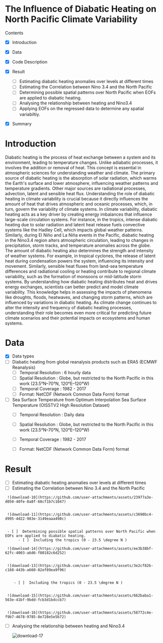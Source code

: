 # The Influence of Diabatic Heating on North Pacific Climate Variability

Contents
 - [x] Introduction
 - [x] Data
 - [x] Code Description
 - [x] Result 
   - [ ]  Estimating diabatic heating anomalies over levels at different times
   - [ ]  Estimating the Correlation between Nino 3.4 and the North Pacific
   - [ ]  Determining possible spatial patterns over North Pacific when EOFs are applied to diabatic heating.
   - [ ] Analysing the relationship between heating and Nino3.4
   - [ ] Applying EOFs on the regressed data to determine any spatial variabiltiy.
 - [x] Summary 


# Introduction

Diabatic heating is the process of heat exchange between a system and its environment, leading to temperature changes. Unlike adiabatic processes, it involves the addition or removal of heat. This concept is essential in atmospheric sciences for understanding weather and climate.
The primary source of diabatic heating is the absorption of solar radiation, which warms the Earth's surface and lower atmosphere, influencing weather patterns and temperature gradients. Other major sources are radiational processes, advection, latent and sensible heat flux.
Understanding the role of diabatic heating in climate variability is crucial because it directly influences the amount of heat that drives atmospheric and oceanic processes, which, in turn, govern the variability of climate systems. In climate variability, diabatic heating acts as a key driver by creating energy imbalances that influence large-scale circulation systems. For instance, in the tropics, intense diabatic heating due to solar radiation and latent heat release fuels convective systems like the Hadley Cell, which impacts global weather patterns. Similarly, during El Niño and La Niña events in the Pacific, diabatic heating in the Nino3.4 region alters atmospheric circulation, leading to changes in precipitation, storm tracks, and temperature anomalies across the globe.
The amount of diabatic heating also determines the strength and intensity of weather systems. For example, in tropical cyclones, the release of latent heat during condensation powers the system, influencing its intensity and movement. Similarly, sensible heat fluxes from land-sea temperature differences and radiational cooling or heating contribute to regional climate variability, such as the formation of monsoons or mid-latitude storm systems. By understanding how diabatic heating distributes heat and drives energy exchanges, scientists can better predict and model climate variability. This knowledge helps in assessing the impacts of phenomena like droughts, floods, heatwaves, and changing storm patterns, which are influenced by variations in diabatic heating. As climate change continues to alter the intensity and frequency of diabatic heating processes, understanding their role becomes even more critical for predicting future climate scenarios and their potential impacts on ecosystems and human systems.

# Data 
 - [x] Data types
  - [ ] Diabatic heating from global reanalysis products such as ERA5 (ECMWF Reanalysis)
    - [ ] Temporal Resolution : 6 hourly data
    - [ ] Spatial Resolution : Globe, but restricted to the North Pacific in this work (23.5°N–70°N, 120°E–120°W)
    - [ ] Temporal Coverage : 1982 - 2017
    - [ ] Format: NetCDF (Network Common Data Form) format
  - [ ] Sea Surface Temperature from Optimum Interpolation Sea Surface Temperature (OISSTV2 High Resolution Dataset)
    - [ ] Temporal Resolution : Daily data
    - [ ] Spatial Resolution : Globe, but restricted to the North Pacific in this work (23.5°N–70°N, 120°E–120°W)
    - [ ] Temporal Coverage : 1982 - 2017
    - [ ] Format: NetCDF (Network Common Data Form) format


# Result
   - [ ]  Estimating diabatic heating anomalies over levels at different times
   - [ ]  Estimating the Correlation between Nino 3.4 and the North Pacific

     ![download-10](https://github.com/user-attachments/assets/23977a3e-d050-40fe-8a8f-68cf1b7c1047)


     ![download-11](https://github.com/user-attachments/assets/c3690bc4-d995-4d22-983e-3149eaaa498c)


     - [ ]  Determining possible spatial patterns over North Pacific when EOFs are applied to diabatic heating.
          - [ ]  Including the tropics (0 - 23.5 \degree N )

     ![download-14](https://github.com/user-attachments/assets/ee3b38bf-62fc-4003-a6d6-f80182c6d252)
     
     
     ![download-13](https://github.com/user-attachments/assets/3e2cf82b-c168-443b-a660-82ef89ea9f96)


        - [ ]  Including the tropics (0 - 23.5 \degree N )

          
     ![download-15](https://github.com/user-attachments/assets/662baba1-563e-41bf-9bdd-fcb3d1bdccb7)


     ![download-16](https://github.com/user-attachments/assets/58772c4e-f9b7-4678-9785-8e728e5e5b72)

   - [ ] Analysing the relationship between heating and Nino3.4

     ![download-17](https://github.com/user-attachments/assets/c7979b44-fda7-4068-9db2-19e2441cebf7)

         
























